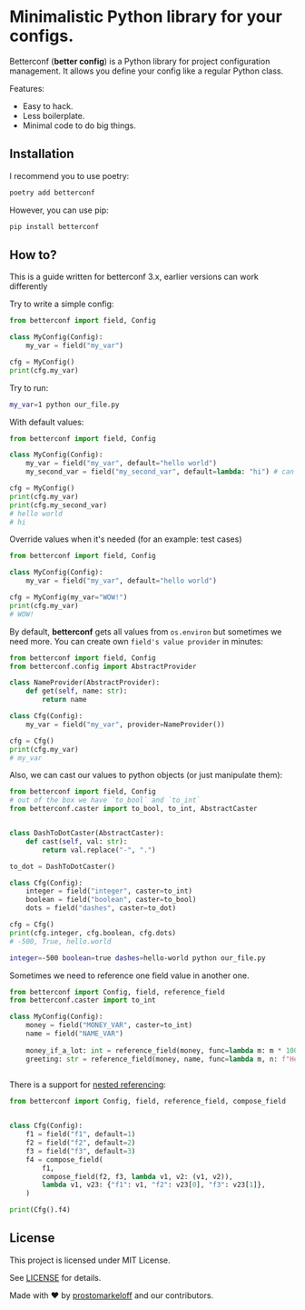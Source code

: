 # Minimalistic Python library for your configs.

Betterconf (**better config**) is a Python library for project configuration
management. It allows you define your config like a regular Python class.

Features:

* Easy to hack.
* Less boilerplate.
* Minimal code to do big things.

## Installation

I recommend you to use poetry:

```sh
poetry add betterconf
```

However, you can use pip:

```sh
pip install betterconf
```

## How to?

This is a guide written for betterconf 3.x, earlier versions can work differently

Try to write a simple config:
```python
from betterconf import field, Config

class MyConfig(Config):
    my_var = field("my_var")

cfg = MyConfig()
print(cfg.my_var)
```

Try to run:
```sh
my_var=1 python our_file.py
```

With default values:
```python
from betterconf import field, Config

class MyConfig(Config):
    my_var = field("my_var", default="hello world")
    my_second_var = field("my_second_var", default=lambda: "hi") # can be callable!

cfg = MyConfig()
print(cfg.my_var)
print(cfg.my_second_var)
# hello world
# hi
```

Override values when it's needed (for an example: test cases)
```python
from betterconf import field, Config

class MyConfig(Config):
    my_var = field("my_var", default="hello world")

cfg = MyConfig(my_var="WOW!")
print(cfg.my_var)
# WOW!
```

By default, **betterconf** gets all values from `os.environ` but sometimes we need more.
You can create own `field's value provider` in minutes:

```python
from betterconf import field, Config
from betterconf.config import AbstractProvider

class NameProvider(AbstractProvider):
    def get(self, name: str):
        return name

class Cfg(Config):
    my_var = field("my_var", provider=NameProvider())

cfg = Cfg()
print(cfg.my_var)
# my_var
```

Also, we can cast our values to python objects (or just manipulate them):

```python
from betterconf import field, Config
# out of the box we have `to_bool` and `to_int`
from betterconf.caster import to_bool, to_int, AbstractCaster


class DashToDotCaster(AbstractCaster):
    def cast(self, val: str):
        return val.replace("-", ".")

to_dot = DashToDotCaster()

class Cfg(Config):
    integer = field("integer", caster=to_int)
    boolean = field("boolean", caster=to_bool)
    dots = field("dashes", caster=to_dot)

cfg = Cfg()
print(cfg.integer, cfg.boolean, cfg.dots)
# -500, True, hello.world

```

```sh
integer=-500 boolean=true dashes=hello-world python our_file.py
```

Sometimes we need to reference one field value in another one.

```python
from betterconf import Config, field, reference_field
from betterconf.caster import to_int

class MyConfig(Config):
    money = field("MONEY_VAR", caster=to_int)
    name = field("NAME_VAR")
    
    money_if_a_lot: int = reference_field(money, func=lambda m: m * 1000)
    greeting: str = reference_field(money, name, func=lambda m, n: f"Hello, my name is {n} and I'm rich for {m}")
    
```

There is a support for [nested referencing](https://github.com/prostomarkeloff/betterconf/issues/13):

```python
from betterconf import Config, field, reference_field, compose_field


class Cfg(Config):
    f1 = field("f1", default=1)
    f2 = field("f2", default=2)
    f3 = field("f3", default=3)
    f4 = compose_field(
        f1,
        compose_field(f2, f3, lambda v1, v2: (v1, v2)),
        lambda v1, v23: {"f1": v1, "f2": v23[0], "f3": v23[1]},
    )

print(Cfg().f4)

```



## License
This project is licensed under MIT License.

See [LICENSE](LICENSE) for details.


Made with :heart: by [prostomarkeloff](https://github.com/prostomarkeloff) and our contributors.
